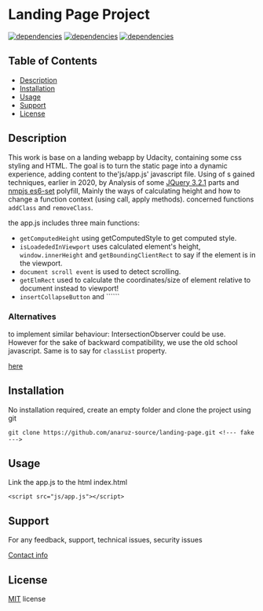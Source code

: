 # Landing Page Project
[![dependencies](https://img.shields.io/badge/dependencies-none-brightgreen)](dependencies) 
[![dependencies](https://img.shields.io/badge/version-v1.1.0-brightgreen)](dependencies) 
[![dependencies](https://img.shields.io/badge/licence-MIT-brightgreen)](dependencies) 
## Table of Contents

* [Description](#description)
* [Installation](#installation)
* [Usage](#usage)
* [Support](#support)
* [License](#license)

## Description

This work is base on a landing webapp by Udacity, containing some css styling and HTML. The goal is to turn  the static page into a dynamic experience,
adding content to the'js/app.js' javascript file.
Using of s gained techniques, earlier in 2020, by Analysis of some  [JQuery 3.2.1](https://code.jquery.com/jquery-3.2.1.js "JQuery source code") parts and [nmpjs es6-set](https://www.npmjs.com/package/es6-set "npmjs source code") polyfill, Mainly the ways of calculating height and how  to change a function context (using call, apply methods). concerned functions ```addClass``` and ```removeClass```.

the app.js includes three main functions:

- ```getComputedHeight``` using getComputedStyle to get computed style.
- ```isLoadededInViewport``` uses calculated element's height, ```window.innerHeight``` and ```getBoundingClientRect``` to say if the element is in the viewport.       
- ```document scroll event``` is used to detect scrolling. 
- ```getElmRect``` used to calculate the coordinates/size of element relative to document instead to viewport!
- ```insertCollapseButton``` and ``````

### Alternatives

to implement similar behaviour: IntersectionObserver could be use. However for the sake of backward compatibility, we use the old school javascript.
Same is to say for ```classList``` property.

[here ](https://developer.mozilla.org/en-US/docs/Web/API/Intersection_Observer_API "Itersection observer API MDN Documentation")
## Installation
No installation required, create an empty folder and clone the project using git

```
git clone https://github.com/anaruz-source/landing-page.git <!--- fake --->

```
## Usage
Link the app.js to the html index.html

```
<script src="js/app.js"></script>
```
## Support

For any feedback, support, technical issues, security issues

[Contact info](support@landingpage.org)

## License

[MIT](https://choosealicense.com/licenses/mit/) license
